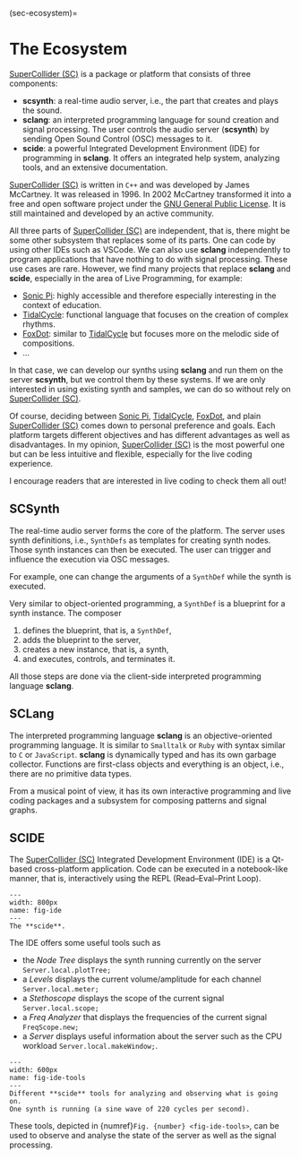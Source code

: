 (sec-ecosystem)=
# The Ecosystem

[SuperCollider (SC)](https://supercollider.github.io/) is a package or platform that consists of three components:
+ **scsynth**: a real-time audio server, i.e., the part that creates and plays the sound.
+ **sclang**: an interpreted programming language for sound creation and signal processing. The user controls the audio server (**scsynth**) by sending Open Sound Control (OSC) messages to it.
+ **scide**: a powerful Integrated Development Environment (IDE) for programming in **sclang**. It offers an integrated help system, analyzing tools, and an extensive documentation.

[SuperCollider (SC)](https://supercollider.github.io/) is written in ``C++`` and was developed by James McCartney.
It was released in 1996.
In 2002 McCartney transformed it into a free and open software project under the [GNU General Public License](https://www.gnu.org/licenses/gpl-3.0.en.html).
It is still maintained and developed by an active community.

All three parts of [SuperCollider (SC)](https://supercollider.github.io/) are independent, that is, there might be some other subsystem that replaces some of its parts.
One can code by using other IDEs such as VSCode.
We can also use **sclang** independently to program applications that have nothing to do with signal processing.
These use cases are rare.
However, we find many projects that replace **sclang** and **scide**, especially in the area of Live Programming, for example:

+ [Sonic Pi](https://sonic-pi.net/): highly accessible and therefore especially interesting in the context of education.
+ [TidalCycle](https://tidalcycles.org/): functional language that focuses on the creation of complex rhythms.
+ [FoxDot](https://foxdot.org/): similar to [TidalCycle](https://tidalcycles.org/) but focuses more on the melodic side of compositions.
+ ...

In that case, we can develop our synths using **sclang** and run them on the server **scsynth**, but we control them by these systems.
If we are only interested in using existing synth and samples, we can do so without rely on [SuperCollider (SC)](https://supercollider.github.io/).

Of course, deciding between [Sonic Pi](https://sonic-pi.net/), [TidalCycle](https://tidalcycles.org/), [FoxDot](https://foxdot.org/), and plain [SuperCollider (SC)](https://supercollider.github.io/) comes down to personal preference and goals.
Each platform targets different objectives and has different advantages as well as disadvantages.
In my opinion, [SuperCollider (SC)](https://supercollider.github.io/) is the most powerful one but can be less intuitive and flexible, especially for the live coding experience.

I encourage readers that are interested in live coding to check them all out!

## SCSynth

The real-time audio server forms the core of the platform.
The server uses synth definitions, i.e., ``SynthDefs`` as templates for creating synth nodes.
Those synth instances can then be executed.
The user can trigger and influence the execution via OSC messages.

For example, one can change the arguments of a ``SynthDef`` while the synth is executed.

Very similar to object-oriented programming, a ``SynthDef`` is a blueprint for a synth instance.
The composer

1. defines the blueprint, that is, a ``SynthDef``,
2. adds the blueprint to the server,
3. creates a new instance, that is, a synth,
4. and executes, controls, and terminates it.

All those steps are done via the client-side interpreted programming language **sclang**.

## SCLang

The interpreted programming language **sclang** is an objective-oriented programming language.
It is similar to ``Smalltalk`` or ``Ruby`` with syntax similar to ``C`` or ``JavaScript``.
**sclang** is dynamically typed and has its own garbage collector.
Functions are first-class objects and everything is an object, i.e., there are no primitive data types.

From a musical point of view, it has its own interactive programming and live coding packages and a subsystem for composing patterns and signal graphs.

## SCIDE

The [SuperCollider (SC)](https://supercollider.github.io/) Integrated Development Environment (IDE) is a Qt-based cross-platform application.
Code can be executed in a notebook-like manner, that is, interactively using the REPL (Read–Eval–Print Loop).

```{figure} ../../figs/ecosystem/ide.png
---
width: 800px
name: fig-ide
---
The **scide**.
```

The IDE offers some useful tools such as

+ the *Node Tree* displays the synth running currently on the server ``Server.local.plotTree;``
+ a *Levels* displays the current volume/amplitude for each channel ``Server.local.meter;``
+ a *Stethoscope* displays the scope of the current signal ``Server.local.scope;``
+ a *Freq Analyzer* that displays the frequencies of the current signal ``FreqScope.new;``
+ a *Server* displays useful information about the server such as the CPU workload ``Server.local.makeWindow;``.

```{figure} ../../figs/ecosystem/ide-tools.png
---
width: 600px
name: fig-ide-tools
---
Different **scide** tools for analyzing and observing what is going on.
One synth is running (a sine wave of 220 cycles per second).
```

These tools, depicted in {numref}`Fig. {number} <fig-ide-tools>`, can be used to observe and analyse the state of the server as well as the signal processing.
